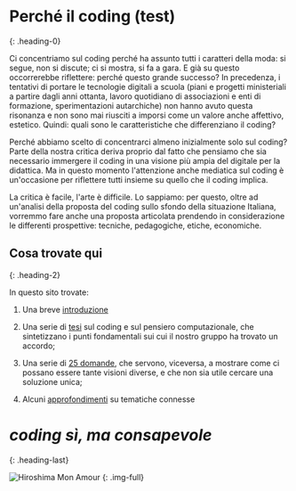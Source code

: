 # Perché il coding (test)
{: .heading-0}

Ci concentriamo sul coding perché ha assunto tutti i caratteri della moda: si segue, non si discute; ci si mostra, si fa a gara. E già su questo occorrerebbe riflettere: perché questo grande successo? In precedenza, i tentativi di portare le tecnologie digitali a scuola (piani e progetti ministeriali a partire dagli anni ottanta, lavoro quotidiano di associazioni e enti di formazione, sperimentazioni autarchiche) non hanno avuto questa risonanza e non sono mai riusciti a imporsi come un valore anche affettivo, estetico. Quindi: quali sono le caratteristiche che differenziano il coding?

Perché abbiamo scelto di concentrarci almeno inizialmente solo sul coding? Parte della nostra critica deriva proprio dal fatto che pensiamo che sia necessario immergere il coding in una visione più ampia del digitale per la didattica. Ma in questo momento l'attenzione anche mediatica sul coding è un'occasione per riflettere tutti insieme su quello che il coding implica.

La critica è facile, l'arte è difficile. Lo sappiamo: per questo, oltre ad un'analisi della proposta del coding sullo sfondo della situazione Italiana, vorremmo fare anche una proposta articolata prendendo in considerazione le differenti prospettive: tecniche, pedagogiche, etiche, economiche.



## Cosa trovate qui
{: .heading-2} 

In questo sito trovate:

1. Una breve [introduzione](/1.introduzione)

2. Una serie di [tesi](/2.le-12-tesi) sul coding e sul pensiero computazionale, che sintetizzano i punti fondamentali sui cui il nostro gruppo ha trovato un accordo;

3. Una serie di [25 domande](/3.le-25-domande-sul-coding), che servono, viceversa, a mostrare come ci possano essere tante visioni diverse, e che non sia utile cercare una soluzione unica;

4. Alcuni [approfondimenti](/4.extra) su tematiche connesse

# _coding sì, ma consapevole_
{: .heading-last}

![Hiroshima Mon Amour](/images/film-2.jpg "Hiroshima Mon Amour")
{: .img-full}
